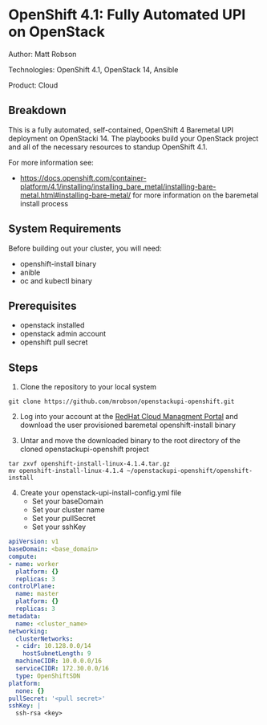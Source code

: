 OpenShift 4.1: Fully Automated UPI on OpenStack
===============================================
Author: Matt Robson

Technologies: OpenShift 4.1, OpenStack 14, Ansible

Product: Cloud

Breakdown
---------
This is a fully automated, self-contained, OpenShift 4 Baremetal UPI deployment on OpenStacki 14. The playbooks build your OpenStack project and all of the necessary resources to standup OpenShift 4.1.

For more information see:

* <https://docs.openshift.com/container-platform/4.1/installing/installing_bare_metal/installing-bare-metal.html#installing-bare-metal/> for more information on the baremetal install process

System Requirements
-------------------
Before building out your cluster, you will need:
* openshift-install binary
* anible
* oc and kubectl binary

Prerequisites
-------------
* openstack installed
* openstack admin account
* openshift pull secret

Steps
-----

1. Clone the repository to your local system
```
git clone https://github.com/mrobson/openstackupi-openshift.git
```

2. Log into your account at the [RedHat Cloud Managment Portal](//cloud.redhat.com/openshift/install/metal/user-provisioned/) and download the user provisioned baremetal openshift-install binary

3. Untar and move the downloaded binary to the root directory of the cloned openstackupi-openshift project
```
tar zxvf openshift-install-linux-4.1.4.tar.gz
mv openshift-install-linux-4.1.4 ~/openstackupi-openshift/openshift-install
```

4. Create your openstack-upi-install-config.yml file
    - Set your baseDomain
    - Set your cluster name
    - Set your pullSecret
    - Set your sshKey

```yaml
apiVersion: v1
baseDomain: <base_domain>
compute:
- name: worker
  platform: {}
  replicas: 3
controlPlane:
  name: master
  platform: {}
  replicas: 3
metadata:
  name: <cluster_name>
networking:
  clusterNetworks:
  - cidr: 10.128.0.0/14
    hostSubnetLength: 9
  machineCIDR: 10.0.0.0/16
  serviceCIDR: 172.30.0.0/16
  type: OpenShiftSDN
platform:
  none: {}
pullSecret: '<pull secret>'
sshKey: |
  ssh-rsa <key>
```
